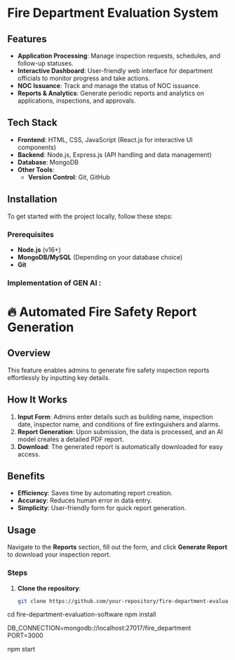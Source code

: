 # Fire Department Evaluation  System

## Features

- **Application Processing**: Manage inspection requests, schedules, and follow-up statuses.
- **Interactive Dashboard**: User-friendly web interface for department officials to monitor progress and take actions.
- **NOC Issuance**: Track and manage the status of NOC issuance.
- **Reports & Analytics**: Generate periodic reports and analytics on applications, inspections, and approvals.

## Tech Stack

- **Frontend**: HTML, CSS, JavaScript (React.js for interactive UI components)
- **Backend**: Node.js, Express.js (API handling and data management)
- **Database**: MongoDB
- **Other Tools**: 
  - **Version Control**: Git, GitHub

## Installation

To get started with the project locally, follow these steps:

### Prerequisites

- **Node.js** (v16+)
- **MongoDB/MySQL** (Depending on your database choice)
- **Git**

  
### Implementation of GEN AI :

# 🔥 Automated Fire Safety Report Generation

## Overview
This feature enables admins to generate fire safety inspection reports effortlessly by inputting key details.

## How It Works
1. **Input Form**: Admins enter details such as building name, inspection date, inspector name, and conditions of fire extinguishers and alarms.
2. **Report Generation**: Upon submission, the data is processed, and an AI model creates a detailed PDF report.
3. **Download**: The generated report is automatically downloaded for easy access.

## Benefits
- **Efficiency**: Saves time by automating report creation.
- **Accuracy**: Reduces human error in data entry.
- **Simplicity**: User-friendly form for quick report generation.

## Usage
Navigate to the **Reports** section, fill out the form, and click **Generate Report** to download your inspection report.



### Steps

1. **Clone the repository**:
   ```bash
   git clone https://github.com/your-repository/fire-department-evaluation-software.git

cd fire-department-evaluation-software
npm install

DB_CONNECTION=mongodb://localhost:27017/fire_department
PORT=3000

npm start



   
